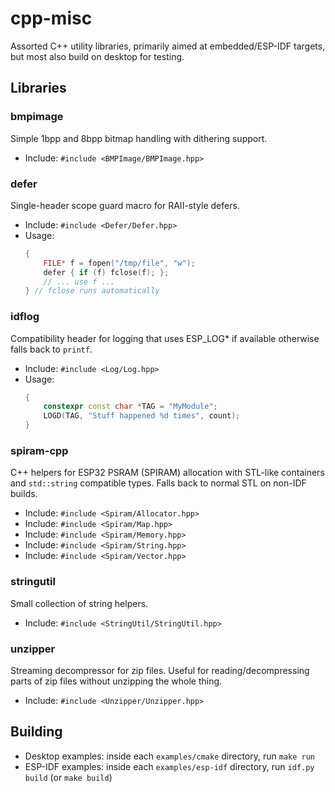 # cpp-misc

Assorted C++ utility libraries, primarily aimed at embedded/ESP-IDF targets, but most also build on desktop for testing.

## Libraries

### bmpimage

Simple 1bpp and 8bpp bitmap handling with dithering support.

- Include: `#include <BMPImage/BMPImage.hpp>`

### defer

Single-header scope guard macro for RAII-style defers.

- Include: `#include <Defer/Defer.hpp>`
- Usage:
  ```cpp
  {
      FILE* f = fopen("/tmp/file", "w");
      defer { if (f) fclose(f); };
      // ... use f ...
  } // fclose runs automatically
  ```

### idflog

Compatibility header for logging that uses ESP_LOG* if available otherwise falls back to `printf`.

- Include: `#include <Log/Log.hpp>`
- Usage:
  ```cpp
  {
      constexpr const char *TAG = "MyModule";
      LOGD(TAG, "Stuff happened %d times", count);
  }
  ```

### spiram-cpp

C++ helpers for ESP32 PSRAM (SPIRAM) allocation with STL-like containers and `std::string` compatible types. Falls back to normal STL on non-IDF builds.

- Include: `#include <Spiram/Allocator.hpp>`
- Include: `#include <Spiram/Map.hpp>`
- Include: `#include <Spiram/Memory.hpp>`
- Include: `#include <Spiram/String.hpp>`
- Include: `#include <Spiram/Vector.hpp>`

### stringutil

Small collection of string helpers.

- Include: `#include <StringUtil/StringUtil.hpp>`

### unzipper

Streaming decompressor for zip files. Useful for reading/decompressing parts of zip files without unzipping the whole thing.

- Include: `#include <Unzipper/Unzipper.hpp>`

## Building

- Desktop examples: inside each `examples/cmake` directory, run `make run`
- ESP-IDF examples: inside each `examples/esp-idf` directory, run `idf.py build` (or `make build`)
